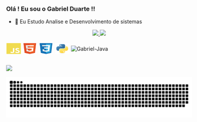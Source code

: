 ### Olá ! Eu sou o Gabriel Duarte !!



- 🔭 Eu Estudo Analise e Desenvolvimento de sistemas 

<div align="center">
  <a href="https://github.com/gabrielmeloduarte">
    <img height="150em" src="https://github-readme-stats.vercel.app/api?username=gabrielmeloduarte&show_icons=thuree&theme=merko&include_all_commits=true&count_private=true"/>
    <img height="150em" src="https://github-readme-stats.vercel.app/api/top-langs/?username=gabrielmeloduarte&theme=merko&hide_border=false&&layout=compact"/>
  </a>
</div>

  <div style="display: inline_block"><br>
  <img align="center" alt="Gabriel-Js" height="30" width="40" src="https://raw.githubusercontent.com/devicons/devicon/master/icons/javascript/javascript-plain.svg">
  <img align="center" alt="Gabriel-HTML" height="30" width="40" src="https://raw.githubusercontent.com/devicons/devicon/master/icons/html5/html5-original.svg">
  <img align="center" alt="Gabriel-CSS" height="30" width="40" src="https://raw.githubusercontent.com/devicons/devicon/master/icons/css3/css3-original.svg">
  <img align="center" alt="Gabriel-Python" height="30" width="40" src="https://raw.githubusercontent.com/devicons/devicon/master/icons/python/python-original.svg">
  <img align="center" alt="Gabriel-Java" height="30" width="40" src="https://cdn.jsdelivr.net/gh/devicons/devicon/icons/java/java-original-wordmark.svg" />
  
##
  
  <div>
    <a href="https://www.linkedin.com/in/gabriel-duarte-67b015154/" target="_blank"><img src="https://img.shields.io/badge/-LinkedIn-%230077B5?style=for-the-badge&logo=linkedin&logoColor=white" target="_blank"></a> 

    
![Snake animation](https://github.com/ellen2121/ellen2121/blob/output/github-contribution-grid-snake.svg)
